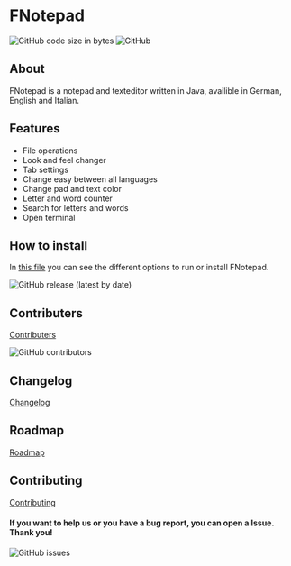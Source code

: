 # FNotepad


![GitHub code size in bytes](https://img.shields.io/github/languages/code-size/fantastic-octo-garbanzo/FNotepad)
![GitHub](https://img.shields.io/github/license/fantastic-octo-garbanzo/FNotepad)

## About
FNotepad is a notepad and texteditor written in Java, availible in German, English and Italian.

## Features
- File operations
- Look and feel changer
- Tab settings
- Change easy between all languages
- Change pad and text color
- Letter and word counter
- Search for letters and words
- Open terminal

## How to install
In [this file][1] you can see the different options to run or install FNotepad.

![GitHub release (latest by date)](https://img.shields.io/github/v/release/fantastic-octo-garbanzo/FNotepad)

## Contributers
[Contributers][2]

![GitHub contributors](https://img.shields.io/github/contributors/fantastic-octo-garbanzo/FNotepad)
## Changelog
[Changelog][3]
## Roadmap
[Roadmap][4]
## Contributing
[Contributing][5]

#### If you want to help us or you have a bug report, you can open a Issue. Thank you!

![GitHub issues](https://img.shields.io/github/issues/fantastic-octo-garbanzo/FNotepad)

[1]: https://github.com/fantastic-octo-garbanzo/FNotepad/blob/main/INSTALL.md
[2]: https://github.com/fantastic-octo-garbanzo/FNotepad/blob/main/CONTRIBUTERS.md
[3]: https://github.com/fantastic-octo-garbanzo/FNotepad/blob/main/CHANGELOG.md
[4]: https://github.com/fantastic-octo-garbanzo/FNotepad/blob/main/ROADMAP.md
[5]: https://github.com/fantastic-octo-garbanzo/FNotepad/blob/main/CONTRIBUTING.md
